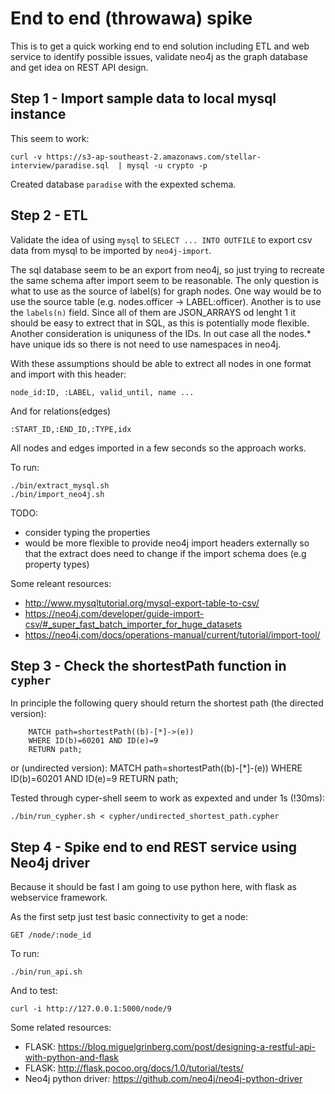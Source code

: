 End to end (throwawa) spike
===========================

This is to get a quick working end to end solution including ETL and web service to identify possible issues, validate neo4j as the graph database and get idea on REST API design.


## Step 1 - Import sample data to local mysql instance

This seem to work:

	curl -v https://s3-ap-southeast-2.amazonaws.com/stellar-interview/paradise.sql  | mysql -u crypto -p

Created database `paradise` with the expexted schema.

## Step 2 - ETL

Validate the idea of using `mysql` to `SELECT ... INTO OUTFILE` to export csv data from mysql to be imported by `neo4j-import`.

The sql database seem to be an export from neo4j, so just trying to recreate the same schema after import seem to be reasonable.
The only question is what to use as the source of label(s) for graph nodes. One way would be to use the source table (e.g. nodes.officer -> LABEL:officer).
Another is to use the `labels(n)` field. Since all of them are JSON_ARRAYS od lenght 1 it should be easy to extrect that in SQL, as this is potentially mode flexible.
Another consideration is uniquness of the IDs. In out case all the nodes.* have unique ids so there is not need to use namespaces in neo4j.

With these assumptions should be able to extrect all nodes in one format and import with this header:

	node_id:ID, :LABEL, valid_until, name ... 

And for relations(edges)

	:START_ID,:END_ID,:TYPE,idx

All nodes and edges imported in a few seconds so the approach works.

To run:

	./bin/extract_mysql.sh
	./bin/import_neo4j.sh


TODO:

- consider typing the properties
- would be more flexible to provide neo4j import headers externally so that the extract does need to change if the import schema does (e.g property types)


Some releant resources: 

- http://www.mysqltutorial.org/mysql-export-table-to-csv/
- https://neo4j.com/developer/guide-import-csv/#_super_fast_batch_importer_for_huge_datasets
- https://neo4j.com/docs/operations-manual/current/tutorial/import-tool/

## Step 3 - Check the shortestPath function in `cypher`

In principle the following query should return the shortest path (the directed version):

	    MATCH path=shortestPath((b)-[*]->(e))
        WHERE ID(b)=60201 AND ID(e)=9
        RETURN path;


or (undirected version):
	    MATCH path=shortestPath((b)-[*]-(e))
        WHERE ID(b)=60201 AND ID(e)=9
        RETURN path;

Tested through cyper-shell seem to work as expexted and under 1s (!30ms):

	./bin/run_cypher.sh < cypher/undirected_shortest_path.cypher


## Step 4 - Spike end to end REST service using Neo4j driver 

Because it should be fast I am going to use python here, with flask as webservice framework.

As the first setp just test basic connectivity to get a node:

	GET /node/:node_id

To run:
	
	./bin/run_api.sh

And to test:

	curl -i http://127.0.0.1:5000/node/9


Some related resources:

- FLASK: https://blog.miguelgrinberg.com/post/designing-a-restful-api-with-python-and-flask
- FLASK: http://flask.pocoo.org/docs/1.0/tutorial/tests/
- Neo4j python driver:  https://github.com/neo4j/neo4j-python-driver










